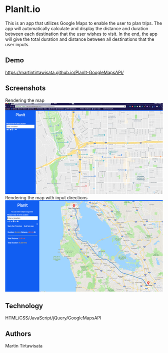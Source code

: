 # PlanIt.io
This is an app that utilizes Google Maps to enable the user to plan trips. The app will automatically calculate and display the distance and duration between each destination that the user wishes to visit. In the end, the app will give the total duration and distance between all destinations that the user inputs. 

## Demo
https://martintirtawisata.github.io/PlanIt-GoogleMapsAPI/

## Screenshots
Rendering the map
![](img/maps.png)
Rendering the map with input directions
![](img/maps-direction.png)
## Technology
HTML/CSS/JavaScript/jQuery/GoogleMapsAPI

## Authors
Martin Tirtawisata
